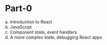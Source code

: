 # Part-0

a. Introduction to React <br>
b. JavaScript <br>
c. Component state, event handlers <br>
d. A more complex state, debugging React apps <br>

